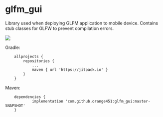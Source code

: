 # glfm_gui

Library used when deploying GLFM application to mobile device. Contains stub classes for GLFW to prevent compilation errors.

[![](https://jitpack.io/v/orange451/glfm_gui.svg)](https://jitpack.io/#orange451/glfm_gui)

Gradle:
```
	allprojects {
		repositories {
			...
			maven { url 'https://jitpack.io' }
		}
	}
```
  
Maven:
```
	dependencies {
	        implementation 'com.github.orange451:glfm_gui:master-SNAPSHOT'
	}
```
